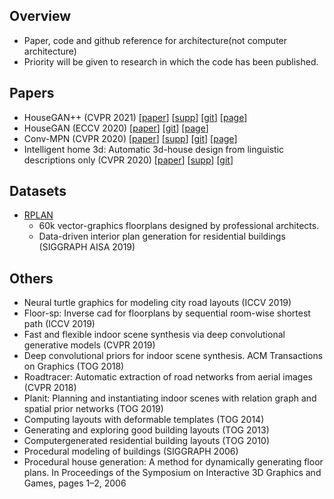 ## Overview 

- Paper, code and github reference for architecture(not computer architecture)
- Priority will be given to research in which the code has been published. 

## Papers 

- HouseGAN++ (CVPR 2021)
[[paper](https://openaccess.thecvf.com/content/CVPR2021/papers/Nauata_House-GAN_Generative_Adversarial_Layout_Refinement_Network_towards_Intelligent_Computational_Agent_CVPR_2021_paper.pdf)]
[[supp](https://openaccess.thecvf.com/content/CVPR2021/supplemental/Nauata_House-GAN_Generative_Adversarial_CVPR_2021_supplemental.pdf)]
[[git](https://github.com/ennauata/houseganpp)]
[[page](https://ennauata.github.io/houseganpp/page.html?fbclid=IwAR3s6cYsrvWxN5CGGA9T10GRLBsRybTbt6VlI7mbqA-3eXnX2x2TxaUijUA)]
- HouseGAN (ECCV 2020) 
[[paper](https://arxiv.org/abs/2003.06988)] 
[[git](https://github.com/ennauata/housegan)] 
[[page](https://ennauata.github.io/housegan/page.html)]
- Conv-MPN (CVPR 2020)
[[paper](https://openaccess.thecvf.com/content_CVPR_2020/papers/Zhang_Conv-MPN_Convolutional_Message_Passing_Neural_Network_for_Structured_Outdoor_Architecture_CVPR_2020_paper.pdf)]
[[supp](https://openaccess.thecvf.com/content_CVPR_2020/supplemental/Zhang_Conv-MPN_Convolutional_Message_CVPR_2020_supplemental.pdf)]
[[git](https://github.com/zhangfuyang/Conv-MPN)]
[[page](https://zhangfuyang.github.io/conv-mpn/page.html)]
- Intelligent home 3d: Automatic 3d-house design from linguistic descriptions only (CVPR 2020) 
[[paper](https://openaccess.thecvf.com/content_CVPR_2020/papers/Chen_Intelligent_Home_3D_Automatic_3D-House_Design_From_Linguistic_Descriptions_Only_CVPR_2020_paper.pdf)]
[[supp](https://openaccess.thecvf.com/content_CVPR_2020/supplemental/Chen_Intelligent_Home_3D_CVPR_2020_supplemental.pdf)]
[[git](https://github.com/chenqi008/HPGM)]

## Datasets

- [RPLAN](http://staff.ustc.edu.cn/~fuxm/projects/DeepLayout/index.html)
    - 60k vector-graphics floorplans designed by professional architects.
    - Data-driven interior plan generation for residential buildings (SIGGRAPH AISA 2019)

## Others

- Neural turtle graphics for modeling city road layouts (ICCV 2019)
- Floor-sp: Inverse cad for floorplans by sequential room-wise shortest path (ICCV 2019)
- Fast and flexible indoor scene synthesis via deep convolutional generative models (CVPR 2019)
- Deep convolutional priors for indoor scene synthesis. ACM Transactions on Graphics (TOG 2018)
- Roadtracer: Automatic extraction of road networks from aerial images (CVPR 2018)
- Planit: Planning and instantiating indoor scenes with relation graph and spatial prior networks (TOG 2019)
- Computing layouts with deformable templates (TOG 2014)
- Generating and exploring good building layouts (TOG 2013)
- Computergenerated residential building layouts (TOG 2010)
- Procedural modeling of buildings (SIGGRAPH 2006)
- Procedural house generation: A method for dynamically generating floor plans. In Proceedings of the Symposium on Interactive 3D Graphics and Games, pages 1–2, 2006
